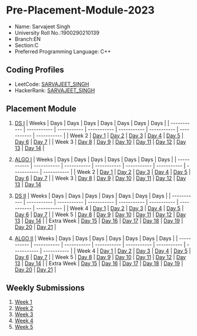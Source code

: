 # Pre-Placement-Module-2023

- Name: Sarvajeet Singh
- University Roll No.:1900290210139
- Branch:EN
- Section:C
- Preferred Programming Language: C++

## Coding Profiles
- LeetCode: [SARVAJEET_SINGH](https://leetcode.com/krishnasingh296855925/)
- HackerRank: [SARVAJEET_SINGH](https://www.hackerrank.com/sarvajeet_1923e1)

## Placement Module
1. [DS I](https://github.com/sarvajeet-hue/Pre-Placement-Module-2023/tree/main/DS%20I)
    | Weeks | Days | Days | Days | Days | Days | Days | Days |
    | ----------- | ----------- | ----------- | ----------- | ----------- | ----------- | ----------- | ----------- | 
    | Week 2 | [Day 1](https://github.com/sarvajeet-hue/Pre-Placement-Module-2023/tree/main/DS%20I/Day%201) | [Day 2](https://github.com/sarvajeet-hue/Pre-Placement-Module-2023/tree/main/DS%20I/Day%202) | [Day 3](https://github.com/sarvajeet-hue/Pre-Placement-Module-2023/tree/main/DS%20I/Day%203) | [Day 4](https://github.com/sarvajeet-hue/Pre-Placement-Module-2023/tree/main/DS%20I/Day%204) | [Day 5](https://github.com/sarvajeet-hue/Pre-Placement-Module-2023/tree/main/DS%20I/Day%205) | [Day 6](https://github.com/sarvajeet-hue/Pre-Placement-Module-2023/tree/main/DS%20I/Day%206) | [Day 7](https://github.com/sarvajeet-hue/Pre-Placement-Module-2023/tree/main/DS%20I/Day%207) |
    | Week 3 | [Day 8](https://github.com/sarvajeet-hue/Pre-Placement-Module-2023/tree/main/DS%20I/Day%208) | [Day 9](https://github.com/sarvajeet-hue/Pre-Placement-Module-2023/tree/main/DS%20I/Day%209) | [Day 10](https://github.com/sarvajeet-hue/Pre-Placement-Module-2023/tree/main/DS%20I/Day%2010) | [Day 11](https://github.com/sarvajeet-hue/Pre-Placement-Module-2023/tree/main/DS%20I/Day%2011) | [Day 12](https://github.com/sarvajeet-hue/Pre-Placement-Module-2023/tree/main/DS%20I/Day%2012) | [Day 13](https://github.com/sarvajeet-hue/Pre-Placement-Module-2023/tree/main/DS%20I/Day%2013) | [Day 14](https://github.com/sarvajeet-hue/Pre-Placement-Module-2023/tree/main/DS%20I/Day%2014) |
    
2. [ALGO I](https://github.com/sarvajeet-hue/Pre-Placement-Module-2023/tree/main/ALGO%20I)
    | Weeks | Days | Days | Days | Days | Days | Days | Days |
    | ----------- | ----------- | ----------- | ----------- | ----------- | ----------- | ----------- | ----------- |
    | Week 2 | [Day 1](https://github.com/sarvajeet-hue/Pre-Placement-Module-2023/tree/main/ALGO%20I/Day%201) | [Day 2](https://github.com/sarvajeet-hue/Pre-Placement-Module-2023/tree/main/ALGO%20I/Day%202) | [Day 3](https://github.com/sarvajeet-hue/Pre-Placement-Module-2023/tree/main/ALGO%20I/Day%203) | [Day 4](https://github.com/sarvajeet-hue/Pre-Placement-Module-2023/tree/main/ALGO%20I/Day%204) | [Day 5](https://github.com/sarvajeet-hue/Pre-Placement-Module-2023/tree/main/ALGO%20I/Day%205) | [Day 6](https://github.com/sarvajeet-hue/Pre-Placement-Module-2023/tree/main/ALGO%20I/Day%206) | [Day 7](https://github.com/sarvajeet-hue/Pre-Placement-Module-2023/tree/main/ALGO%20I/Day%207) |
    | Week 3 | [Day 8](https://github.com/sarvajeet-hue/Pre-Placement-Module-2023/tree/main/ALGO%20I/Day%208) | [Day 9](https://github.com/sarvajeet-hue/Pre-Placement-Module-2023/tree/main/ALGO%20I/Day%209) | [Day 10](https://github.com/sarvajeet-hue/Pre-Placement-Module-2023/tree/main/ALGO%20I/Day%2010) | [Day 11](https://github.com/sarvajeet-hue/Pre-Placement-Module-2023/tree/main/ALGO%20I/Day%2011) | [Day 12](https://github.com/sarvajeet-hue/Pre-Placement-Module-2023/tree/main/ALGO%20I/Day%2012) | [Day 13](https://github.com/sarvajeet-hue/Pre-Placement-Module-2023/tree/main/ALGO%20I/Day%2013) | [Day 14](https://github.com/sarvajeet-hue/Pre-Placement-Module-2023/tree/main/ALGO%20I/Day%2014)  
    
3. [DS II](https://github.com/sarvajeet-hue/Pre-Placement-Module-2023/tree/main/DS%20II)
    | Weeks | Days | Days | Days | Days | Days | Days | Days |
    | ----------- | ----------- | ----------- | ----------- | ----------- | ----------- | ----------- | ----------- |
    | Week 4 | [Day 1](https://github.com/sarvajeet-hue/Pre-Placement-Module-2023/tree/main/DS%20II/Day%201) | [Day 2](https://github.com/sarvajeet-hue/Pre-Placement-Module-2023/tree/main/DS%20II/Day%202) | [Day 3](https://github.com/sarvajeet-hue/Pre-Placement-Module-2023/tree/main/DS%20II/Day%203) | [Day 4](https://github.com/sarvajeet-hue/Pre-Placement-Module-2023/tree/main/DS%20II/Day%204) | [Day 5](https://github.com/sarvajeet-hue/Pre-Placement-Module-2023/tree/main/DS%20II/Day%205) | [Day 6](https://github.com/sarvajeet-hue/Pre-Placement-Module-2023/tree/main/DS%20II/Day%206) | [Day 7](https://github.com/sarvajeet-hue/Pre-Placement-Module-2023/tree/main/DS%20II/Day%207) | 
    | Week 5 | [Day 8](https://github.com/sarvajeet-hue/Pre-Placement-Module-2023/tree/main/DS%20II/Day%208) | [Day 9](https://github.com/sarvajeet-hue/Pre-Placement-Module-2023/tree/main/DS%20II/Day%209) | [Day 10](https://github.com/sarvajeet-hue/Pre-Placement-Module-2023/tree/main/DS%20II/Day%2010) | [Day 11](https://github.com/sarvajeet-hue/Pre-Placement-Module-2023/tree/main/DS%20II/Day%2011) | [Day 12](https://github.com/sarvajeet-hue/Pre-Placement-Module-2023/tree/main/DS%20II/Day%2012) | [Day 13](https://github.com/sarvajeet-hue/Pre-Placement-Module-2023/tree/main/DS%20II/Day%2013) | [Day 14](https://github.com/sarvajeet-hue/Pre-Placement-Module-2023/tree/main/DS%20II/Day%2014) |
    | Extra Week | [Day 15](https://github.com/sarvajeet-hue/Pre-Placement-Module-2023/tree/main/DS%20II/Day%2015) | [Day 16](https://github.com/sarvajeet-hue/Pre-Placement-Module-2023/tree/main/DS%20II/Day%2016) | [Day 17](https://github.com/sarvajeet-hue/Pre-Placement-Module-2023/tree/main/DS%20II/Day%2017) | [Day 18](https://github.com/sarvajeet-hue/Pre-Placement-Module-2023/tree/main/DS%20II/Day%2018) | [Day 19](https://github.com/sarvajeet-hue/Pre-Placement-Module-2023/tree/main/DS%20II/Day%2019) | [Day 20](https://github.com/sarvajeet-hue/Pre-Placement-Module-2023/tree/main/DS%20II/Day%2020) | [Day 21](https://github.com/sarvajeet-hue/Pre-Placement-Module-2023/tree/main/DS%20II/Day%2021) |
    
4. [ALGO II](https://github.com/sarvajeet-hue/Pre-Placement-Module-2023/tree/main/ALGO%20II)
    | Weeks | Days | Days | Days | Days | Days | Days | Days |
    | ----------- | ----------- | ----------- | ----------- | ----------- | ----------- | ----------- | ----------- |
    | Week 4 | [Day 1](https://github.com/sarvajeet-hue/Pre-Placement-Module-2023/tree/main/ALGO%20II/Day%201) | [Day 2](https://github.com/sarvajeet-hue/Pre-Placement-Module-2023/tree/main/ALGO%20II/Day%202) | [Day 3](https://github.com/sarvajeet-hue/Pre-Placement-Module-2023/tree/main/ALGO%20II/Day%203) | [Day 4](https://github.com/sarvajeet-hue/Pre-Placement-Module-2023/tree/main/ALGO%20II/Day%204) | [Day 5](https://github.com/sarvajeet-hue/Pre-Placement-Module-2023/tree/main/ALGO%20II/Day%205) | [Day 6](https://github.com/sarvajeet-hue/Pre-Placement-Module-2023/tree/main/ALGO%20II/Day%206) | [Day 7](https://github.com/sarvajeet-hue/Pre-Placement-Module-2023/tree/main/ALGO%20II/Day%207) |
    | Week 5 | [Day 8](https://github.com/sarvajeet-hue/Pre-Placement-Module-2023/tree/main/ALGO%20II/Day%208) | [Day 9](https://github.com/sarvajeet-hue/Pre-Placement-Module-2023/tree/main/ALGO%20II/Day%209) | [Day 10](https://github.com/sarvajeet-hue/Pre-Placement-Module-2023/tree/main/ALGO%20II/Day%2010) | [Day 11](https://github.com/sarvajeet-hue/Pre-Placement-Module-2023/tree/main/ALGO%20II/Day%2011) | [Day 12](https://github.com/sarvajeet-hue/Pre-Placement-Module-2023/tree/main/ALGO%20II/Day%2012) | [Day 13](https://github.com/sarvajeet-hue/Pre-Placement-Module-2023/tree/main/ALGO%20II/Day%2013) | [Day 14](https://github.com/sarvajeet-hue/Pre-Placement-Module-2023/tree/main/ALGO%20II/Day%2014) |
    | Extra Week | [Day 15](https://github.com/sarvajeet-hue/Pre-Placement-Module-2023/tree/main/ALGO%20II/Day%2015) | [Day 16](https://github.com/sarvajeet-hue/Pre-Placement-Module-2023/tree/main/ALGO%20II/Day%2016) | [Day 17](https://github.com/sarvajeet-hue/Pre-Placement-Module-2023/tree/main/ALGO%20II/Day%2017) | [Day 18](https://github.com/sarvajeet-hue/Pre-Placement-Module-2023/tree/main/ALGO%20II/Day%2018) | [Day 19](https://github.com/sarvajeet-hue/Pre-Placement-Module-2023/tree/main/ALGO%20II/Day%2019) | [Day 20](https://github.com/sarvajeet-hue/Pre-Placement-Module-2023/tree/main/ALGO%20II/Day%2020) | [Day 21](https://github.com/sarvajeet-hue/Pre-Placement-Module-2023/tree/main/ALGO%20II/Day%2021) |

## Weekly Submissions
1. [Week 1](https://github.com/sarvajeet-hue/Pre-Placement-Module-2023/tree/main/Weekly%20Submissions/Week%201)
2. [Week 2](https://github.com/sarvajeet-hue/Pre-Placement-Module-2023/tree/main/Weekly%20Submissions/Week%202)
3. [Week 3](https://github.com/sarvajeet-hue/Pre-Placement-Module-2023/tree/main/Weekly%20Submissions/Week%203)
4. [Week 4](https://github.com/sarvajeet-hue/Pre-Placement-Module-2023/tree/main/Weekly%20Submissions/Week%204)
5. [Week 5](https://github.com/sarvajeet-hue/Pre-Placement-Module-2023/tree/main/Weekly%20Submissions/Week%205)
